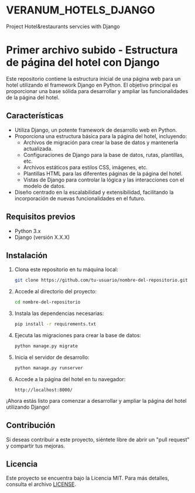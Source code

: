 # VERANUM_HOTELS_DJANGO
Project Hotel&amp;restaurants servcies with Django



# Primer archivo subido - Estructura de página del hotel con Django

Este repositorio contiene la estructura inicial de una página web para un hotel utilizando el framework Django en Python. El objetivo principal es proporcionar una base sólida para desarrollar y ampliar las funcionalidades de la página del hotel.

## Características

- Utiliza Django, un potente framework de desarrollo web en Python.
- Proporciona una estructura básica para la página del hotel, incluyendo:
  - Archivos de migración para crear la base de datos y mantenerla actualizada.
  - Configuraciones de Django para la base de datos, rutas, plantillas, etc.
  - Archivos estáticos para estilos CSS, imágenes, etc.
  - Plantillas HTML para las diferentes páginas de la página del hotel.
  - Vistas de Django para controlar la lógica y las interacciones con el modelo de datos.
- Diseño centrado en la escalabilidad y extensibilidad, facilitando la incorporación de nuevas funcionalidades en el futuro.

## Requisitos previos

- Python 3.x
- Django (versión X.X.X)

## Instalación

1. Clona este repositorio en tu máquina local:

   ```bash
   git clone https://github.com/tu-usuario/nombre-del-repositorio.git
   ```

2. Accede al directorio del proyecto:

   ```bash
   cd nombre-del-repositorio
   ```

3. Instala las dependencias necesarias:

   ```bash
   pip install -r requirements.txt
   ```

4. Ejecuta las migraciones para crear la base de datos:

   ```bash
   python manage.py migrate
   ```

5. Inicia el servidor de desarrollo:

   ```bash
   python manage.py runserver
   ```

6. Accede a la página del hotel en tu navegador:

   ```
   http://localhost:8000/
   ```

¡Ahora estás listo para comenzar a desarrollar y ampliar la página del hotel utilizando Django!

## Contribución

Si deseas contribuir a este proyecto, siéntete libre de abrir un "pull request" y compartir tus mejoras.

## Licencia

Este proyecto se encuentra bajo la Licencia MIT. Para más detalles, consulta el archivo [LICENSE](LICENSE).
